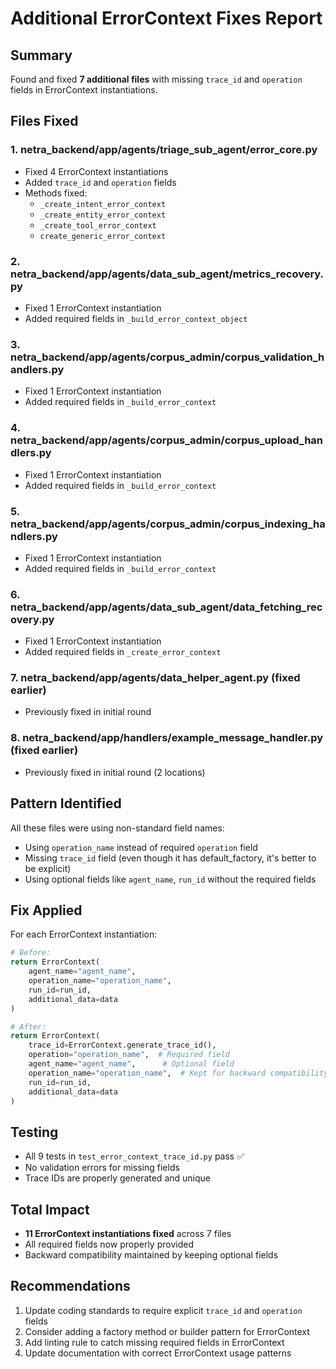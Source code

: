 # Additional ErrorContext Fixes Report

## Summary
Found and fixed **7 additional files** with missing `trace_id` and `operation` fields in ErrorContext instantiations.

## Files Fixed

### 1. **netra_backend/app/agents/triage_sub_agent/error_core.py**
- Fixed 4 ErrorContext instantiations
- Added `trace_id` and `operation` fields
- Methods fixed:
  - `_create_intent_error_context`
  - `_create_entity_error_context`
  - `_create_tool_error_context`
  - `create_generic_error_context`

### 2. **netra_backend/app/agents/data_sub_agent/metrics_recovery.py**
- Fixed 1 ErrorContext instantiation
- Added required fields in `_build_error_context_object`

### 3. **netra_backend/app/agents/corpus_admin/corpus_validation_handlers.py**
- Fixed 1 ErrorContext instantiation
- Added required fields in `_build_error_context`

### 4. **netra_backend/app/agents/corpus_admin/corpus_upload_handlers.py**
- Fixed 1 ErrorContext instantiation
- Added required fields in `_build_error_context`

### 5. **netra_backend/app/agents/corpus_admin/corpus_indexing_handlers.py**
- Fixed 1 ErrorContext instantiation
- Added required fields in `_build_error_context`

### 6. **netra_backend/app/agents/data_sub_agent/data_fetching_recovery.py**
- Fixed 1 ErrorContext instantiation
- Added required fields in `_create_error_context`

### 7. **netra_backend/app/agents/data_helper_agent.py** (fixed earlier)
- Previously fixed in initial round

### 8. **netra_backend/app/handlers/example_message_handler.py** (fixed earlier)
- Previously fixed in initial round (2 locations)

## Pattern Identified
All these files were using non-standard field names:
- Using `operation_name` instead of required `operation` field
- Missing `trace_id` field (even though it has default_factory, it's better to be explicit)
- Using optional fields like `agent_name`, `run_id` without the required fields

## Fix Applied
For each ErrorContext instantiation:
```python
# Before:
return ErrorContext(
    agent_name="agent_name",
    operation_name="operation_name",
    run_id=run_id,
    additional_data=data
)

# After:
return ErrorContext(
    trace_id=ErrorContext.generate_trace_id(),
    operation="operation_name",  # Required field
    agent_name="agent_name",      # Optional field
    operation_name="operation_name",  # Kept for backward compatibility
    run_id=run_id,
    additional_data=data
)
```

## Testing
- All 9 tests in `test_error_context_trace_id.py` pass ✅
- No validation errors for missing fields
- Trace IDs are properly generated and unique

## Total Impact
- **11 ErrorContext instantiations fixed** across 7 files
- All required fields now properly provided
- Backward compatibility maintained by keeping optional fields

## Recommendations
1. Update coding standards to require explicit `trace_id` and `operation` fields
2. Consider adding a factory method or builder pattern for ErrorContext
3. Add linting rule to catch missing required fields in ErrorContext
4. Update documentation with correct ErrorContext usage patterns
